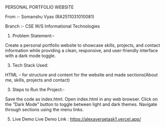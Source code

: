 PERSONAL PORTFOLIO WEBSITE

From :- Somanshu Vyas (RA2511031010081)

Branch :- CSE W/S Informational Technologies

1) Problem Statement:-
   
Create a personal portfolio website to showcase skills, projects, and contact information while providing a clean, responsive, and user-friendly interface with a dark mode toggle.

3) Tech Stack Used:

HTML – for structure and content for the website and made sections(About me, skills, projects and contact)

3) Steps to Run the Project:-
   
Save the code as index.html.
Open index.html in any web browser.
Click on the “Dark Mode” button to toggle between light and dark themes.
Navigate through sections using the menu links.

5) Live Demo
Live Demo Link : https://alexaversetask1.vercel.app/
